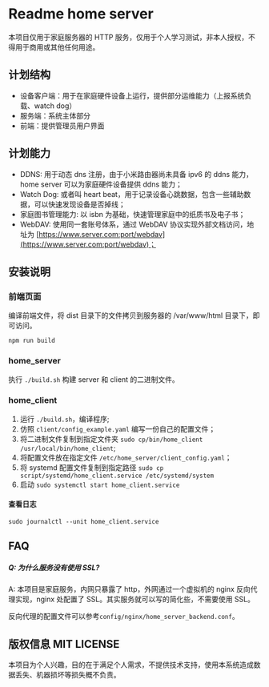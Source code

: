 # Readme home server

本项目仅用于家庭服务器的 HTTP 服务，仅用于个人学习测试，非本人授权，不得用于商用或其他任何用途。

## 计划结构

- 设备客户端：用于在家庭硬件设备上运行，提供部分运维能力（上报系统负载、watch dog）
- 服务端：系统主体部分
- 前端：提供管理员用户界面

## 计划能力

- DDNS: 用于动态 dns 注册，由于小米路由器尚未具备 ipv6 的 ddns 能力，home server 可以为家庭硬件设备提供 ddns 能力；
- Watch Dog: 或者叫 heart beat，用于记录设备心跳数据，包含一些辅助数据，可以快速发现设备是否掉线；
- 家庭图书管理能力: 以 isbn 为基础，快速管理家庭中的纸质书及电子书；
- WebDAV: 使用同一套账号体系，通过 WebDAV 协议实现外部文档访问，地址为 [https://www.server.com:port/webdav](https://www.server.com:port/webdav)；

## 安装说明

### 前端页面

编译前端文件，将 dist 目录下的文件拷贝到服务器的 /var/www/html 目录下，即可访问。

```shell
npm run build
```

### home_server

执行 `./build.sh` 构建 server 和 client 的二进制文件。

### home_client
1. 运行 `./build.sh`，编译程序;
2. 仿照 `client/config_example.yaml` 编写一份自己的配置文件；
3. 将二进制文件复制到指定文件夹 `sudo cp/bin/home_client /usr/local/bin/home_client`;
4. 将配置文件放在指定文件 `/etc/home_server/client_config.yaml`；
5. 将 systemd 配置文件复制到指定路径 `sudo cp script/systemd/home_client.service /etc/systemd/system`
6. 启动 `sudo systemctl start home_client.service`

#### 查看日志

```shell
sudo journalctl --unit home_client.service
```

## FAQ

##### Q: 为什么服务没有使用 SSL?

A: 本项目是家庭服务，内网只暴露了 http，外网通过一个虚拟机的 nginx 反向代理实现，nginx 处配置了 SSL。其实服务就可以写的简化些，不需要使用 SSL。

反向代理的配置文件可以参考`config/nginx/home_server_backend.conf`。

## 版权信息 MIT LICENSE

本项目为个人兴趣，目的在于满足个人需求，不提供技术支持，使用本系统造成数据丢失、机器损坏等损失概不负责。